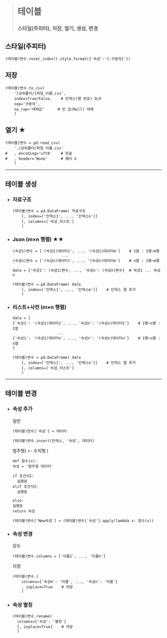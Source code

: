 ># 테이블
>### 스타일(주피터), 저장, 열기, 생성, 변경

## 스타일(주피터)
```
(테이블)변수.reset_index().style.format({'속성':'{:구분자}'})
```

## 저장
```
(테이블)변수.to_csv(
    '[상위폴더/]파일_이름.csv',
    index=True/False,    # 인덱스(행 번호) O/X
    sep='구분자',
    na_rap='대체값'      # 빈 값(Null) 대체
    )
```

## 열기 ★
```angular2html
(테이블)변수 = pd.read_csv(
    './상위폴더/파일 이름.csv'
#   , encoding='uft8'    # 한글
#   , header='None'      # 헤더 X
    )
```
---

## 테이블 생성
+ ### 자료구조
    ```
    (테이블)변수 = pd.DataFrame( 자료구조
        [, index=['인덱스1', ..., '인덱스n']]
        [, columns=['속성_리스트']
        )
    ```

+ ### Json (m×n 행렬) ★★
    ```
    (속성1)변수 = ['(속성1)데이터1', ..., '(속성1)데이터m']    # 1열 : 1행~m행
                          ...
    (속성n)변수 = ['(속성n)데이터1', ..., '(속성n)데이터m']    # n열 : 1행~m행
        
    data = {'속성1': (속성1)변수, ..., '속성n': (속성n)변수}  # 속성1 ... 속성n
    
    (테이블)변수 = pd.DataFrame( data
        [, index=['인덱스1', ..., '인덱스m']]    # 인덱스 열 추가
        )
    ```

+ ### 리스트+사전 (m×n 행렬)
    ```
    data = [
    {'속성1': '(속성1)데이터1', ..., '속성n': '(속성n)데이터1'}    # 1행~n행 : 1열 
                        ...
    {'속성1': '(속성1)데이터n', ..., '속성n': '(속성n)데이터n'}    # 1행~n행 : n열 
    ]
    
    (테이블)변수 = pd.DataFrame( data
        [, index=['인덱스1', ..., '인덱스n']]    # 인덱스 열 추가
        [, columns=['속성_리스트']
        )
    ```
---
## 테이블 변경
+ ### 속성 추가
    일반
    ```
    (테이블)변수['속성'] = 데이터
    
    (테이블)변수.insert(인덱스, '속성', 데이터)
    ```
    범주형( <- 수치형 )
    ```
    def 함수(x):
    속성 = '범주형 데이터'
    
    if 조건식1:
      실행문
    elif 조건식2:
      실행문
      ...
    else:
    실행문
    return 속성
    
    (테이블)변수['New속성'] = (테이블)변수['속성'].apply(lambda x: 함수(x))
    ```

+ ### 속성 변경
    모두
    ```
    (테이블)변수.columns = ['이름1', ..., '이름n']
    ```
    지정
    ```
    (테이블)변수.(
        columns={'속성m': '이름', ..., '속성n': '이름'}
        , inplace=True    # 저장
        ) 
    ```

+ ### 속성 별칭
    ```
    (테이블)변수.rename( 
      columns={'속성': '별칭'}
      [, inplace=True]    # 저장
      ) 
    ```

